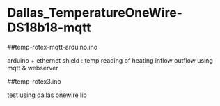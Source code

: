 # Dallas_TemperatureOneWire-DS18b18-mqtt

##temp-rotex-mqtt-arduino.ino

arduino + ethernet shield : temp reading of heating inflow outflow
using mqtt & webserver

##temp-rotex3.ino

test using dallas onewire lib
